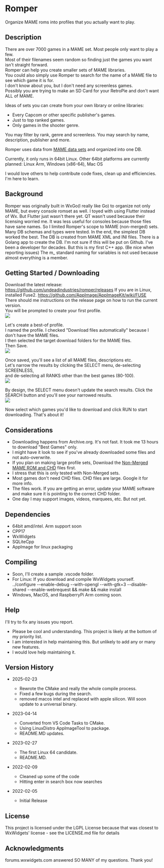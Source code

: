 # Romper

Organize MAME roms into profiles that you actually want to play.

## Description

There are over 7000 games in a MAME set. Most people only want to play a few.  
Most of their filenames seem random so finding just the games you want isn't straight forward.  
Romper can help you create smaller sets of MAME libraries.  
You could also simply use Romper to search for the name of a MAME file to see which game it is for.  
I don't know about you, but I don't need any screenless games.  
Possibly you are trying to make an SD Card for your RetroPie and don't want ALL of MAME.  

Ideas of sets you can create from your own library or online libraries:
* Every Capcom or other specific publisher's games.
* Just to top ranked games.
* Only games in the shooter genre.

You may filter by rank, genre and screenless. 
You may search by name, description, publisher and more.

Romper uses data from [MAME data sets](https://pleasuredome.github.io/pleasuredome/mame/) and organized into one DB.

Currently, it only runs in 64bit Linux.
Other 64bit platforms are currently planned: Linux Arm, Windows (x86-64), Mac OS 

I would love others to help contribute code fixes, clean up and efficiencies. I'm here to learn.


## Background

Romper was originally built in WxGo(I really like Go) to organize not only MAME, but every console romset as well.
I toyed with using Flutter instead of Wx. But Flutter just wasn't there yet.
QT wasn't used because their licensing worried me.
It was less useful for consoles because those files have sane names. So I limited Romper's scope to MAME (non-merged) sets. 
Many DB schemas and types were tested.
In the end, the simplest DB worked the best. 
The DB is created from MAME XML and INI files.
There is a Golang app to create the DB. I'm not sure if this will be put on Github.
I've been a developer for decades. But this is my first C++ app. (Be nice when reporting issues) 
The m_ standard naming for variables is not used because almost everything is a member.


## Getting Started / Downloading

Download the latest release: https://github.com/undeadindustries/romper/releases
If you are in Linux, installed Fuse2. https://github.com/AppImage/AppImageKit/wiki/FUSE
There should me instructions on the release page on how to run the current version.  
You will be prompted to create your first profile.  
![](https://user-images.githubusercontent.com/9536461/221396822-ca925ab1-c7a6-4003-b0a7-3f8157fc10c4.png)  
  
Let's create a best-of profile.  
I named the profile. I checked "Download files automatically" because I don't have the MAME files.  
I then selected the target download folders for the MAME files.  
Then Save.  
![](https://user-images.githubusercontent.com/9536461/221396825-05fe92b1-e8fa-4918-a5ad-2cfc74c34b53.png)  
  
Once saved, you'll see a list of all MAME files, descriptions etc.  
Let's narrow the results by clicking the SELECT menu, de-selecting SCREENLESS,  
and de-selecting all RANKS other than the best games (80-100).  
![](https://user-images.githubusercontent.com/9536461/221396827-072bb024-16b0-4975-91d8-b8a4010d819a.png)  
  
By design, the SELECT menu doesn't update the search results. Click the SEARCH button and you'll see your narrowed results.  
![](https://user-images.githubusercontent.com/9536461/221396828-5e699c98-949c-4e52-91a9-4b2886d9de68.png)  
  
Now select which games you'd like to download and click RUN to start downloading. That's about it!

## Considerations

* Downloading happens from Archive.org. It's not fast. It took me 13 hours to download "Best Games" only.  
* I might have it look to see if you've already downloaded some files and not auto-overwrite.  
* If you plan on making large profile sets, Download the [Non-Merged MAME ROM and CHD](https://pleasuredome.github.io/pleasuredome/mame/) files first.  
* I stress that this is only tested with Non-Merged sets.  
* Most games don't need CHD files. CHD files are large. Google it for more info.  
* The files work. If you are getting an error, update your MAME software and make sure it is pointing to the correct CHD folder.  
* One day I may support images, videos, marquees, etc. But not yet.  

## Dependencies

* 64bit amd/intel. Arm support soon
* CPP17
* WxWidgets
* SQLiteCpp
* AppImage for linux packaging

## Compiling

* Soon, I'll create a sample .vscode folder.
* For Linux: If you download and compile WxWidgets yourself. ../configure --enable-debug --with-opengl --with-gtk=3 --disable-shared --enable-webrequest && make && make install 
* Windows, MacOS, and RaspberryPi Arm coming soon.

## Help

I'll try to fix any issues you report.
* Please be cool and understanding. This project is likely at the bottom of my priority list.
* I am interested in help maintaining this. But unlikely to add any or many new features.
* I would love help maintaining it.

## Version History

* 2025-02-23
    * Rewrote the CMake and really the whole compile process.
    * Fixed a few bugs during the search.
    * removed macos intel and replaced with apple silicon. Will soon update to a universal binary.
    
* 2023-04-14
    * Converted from VS Code Tasks to CMake.
    * Using LinuxDistro AppImageTool to package.
    * README.MD updates.
* 2023-02-27
    * The first Linux 64 candidate.
    * README.MD.
* 2022-02-09
    * Cleaned up some of the code
    * Hitting enter in search box now searches
* 2022-02-05
    * Initial Release

## License

This project is licensed under the LGPL License because that was closest to WxWidgets' license - see the LICENSE.md file for details

## Acknowledgments
forums.wxwidgets.com answered SO MANY of my questions. Thank you!